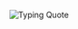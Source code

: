 <div align="center">
  <br>
  <img src="https://readme-typing-svg.herokuapp.com?font=Fira+Code&pause=1000&color=7A7A7A&width=435&lines=Человек+формирует+робототехнику...;...+стремясь+отразить+себя+в+искусственном.;...+В+своём+желании+творить+он+приближается...;...+к+замене+себя,+стирая+границы+между+ними." alt="Typing Quote">
</div>

